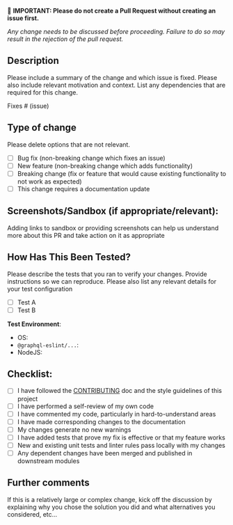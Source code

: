 🚨 **IMPORTANT: Please do not create a Pull Request without creating an issue first.**

_Any change needs to be discussed before proceeding. Failure to do so may result in the rejection of
the pull request._

## Description

Please include a summary of the change and which issue is fixed. Please also include relevant
motivation and context. List any dependencies that are required for this change.

Fixes # (issue)

## Type of change

Please delete options that are not relevant.

- [ ] Bug fix (non-breaking change which fixes an issue)
- [ ] New feature (non-breaking change which adds functionality)
- [ ] Breaking change (fix or feature that would cause existing functionality to not work as
      expected)
- [ ] This change requires a documentation update

## Screenshots/Sandbox (if appropriate/relevant):

Adding links to sandbox or providing screenshots can help us understand more about this PR and take
action on it as appropriate

## How Has This Been Tested?

Please describe the tests that you ran to verify your changes. Provide instructions so we can
reproduce. Please also list any relevant details for your test configuration

- [ ] Test A
- [ ] Test B

**Test Environment**:

- OS:
- `@graphql-eslint/...`:
- NodeJS:

## Checklist:

- [ ] I have followed the
      [CONTRIBUTING](https://github.com/the-guild-org/Stack/blob/master/CONTRIBUTING.md) doc and the
      style guidelines of this project
- [ ] I have performed a self-review of my own code
- [ ] I have commented my code, particularly in hard-to-understand areas
- [ ] I have made corresponding changes to the documentation
- [ ] My changes generate no new warnings
- [ ] I have added tests that prove my fix is effective or that my feature works
- [ ] New and existing unit tests and linter rules pass locally with my changes
- [ ] Any dependent changes have been merged and published in downstream modules

## Further comments

If this is a relatively large or complex change, kick off the discussion by explaining why you chose
the solution you did and what alternatives you considered, etc...
